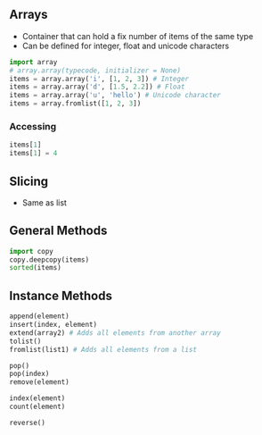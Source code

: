 ## Arrays
- Container that can hold a fix number of items of the same type
- Can be defined for integer, float and unicode characters

```py
import array
# array.array(typecode, initializer = None)
items = array.array('i', [1, 2, 3]) # Integer
items = array.array('d', [1.5, 2.2]) # Float
items = array.array('u', 'hello') # Unicode character
items = array.fromlist([1, 2, 3])

```
### Accessing
```py
items[1]
items[1] = 4
```

## Slicing
- Same as list

## General Methods
```py
import copy
copy.deepcopy(items)
sorted(items)
```

## Instance Methods
```py
append(element)
insert(index, element)
extend(array2) # Adds all elements from another array
tolist()
fromlist(list1) # Adds all elements from a list

pop()
pop(index)
remove(element)

index(element)
count(element)

reverse()
```
